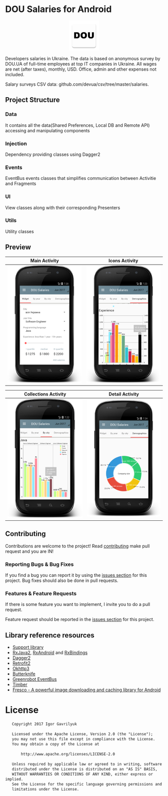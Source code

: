 # DOU Salaries for Android 

<p align="center">
  <img src= "art/logo.png" >
</p>

Developers salaries in Ukraine. The data is based on anonymous survey by DOU.UA of full-time employees at top IT companies in Ukraine.
 All wages are net (after taxes), monthly, USD. Office, admin and other expenses not included. 
 
 Salary surveys CSV data: github.com/devua/csv/tree/master/salaries. 

## Project Structure
### Data 
It contains all the data(Shared Preferences, Local DB and Remote API) accessing and manipulating components
### Injection
Dependency providing classes using Dagger2
### Events
EventBus events classes that simplifies communication between Activitie and Fragments
### UI
View classes along with their corresponding Presenters
### Utils
Utility classes

## Preview

Main Activity|Icons Activity 
-------------|-----------------
![alt text](art/widget.png "Main Activity")  | ![alt text](art/demo1.png "Search Icons") 


Collections Activity|Detail Activity
-------------|-----------------
![alt text](art/by_city.png "By cities") | ![alt text](art/demo2.png "Details")  


## Contributing

Contributions are welcome to the project! 
Read [contributing](https://github.com/graviton57/DouSalaries/blob/master/CONTRIBUTING.md)  make pull request and you are IN!

### Reporting Bugs & Bug Fixes

If you find a bug you can report it by using the [issues section](https://github.com/graviton57/DouSalaries/issues) for this project. Bug fixes should also be done in pull requests.

### Features & Feature Requests

If there is some feature you want to implement, I invite you to do a pull request.

Feature request should be reported in the [issues section](https://github.com/graviton57/DouSalaries/issues) for this project.


## Library reference resources
- [Support library](https://developer.android.com/topic/libraries/support-library/index.html)
- [RxJava2](https://github.com/ReactiveX/RxJava), [RxAndroid](https://github.com/ReactiveX/RxAndroid) and [RxBindings](https://github.com/JakeWharton/RxBinding)
- [Dagger2](https://google.github.io/dagger/)
- [Retrofit2](http://square.github.io/retrofit/)
- [Okhttp3](https://github.com/square/okhttp/)
- [Butterknife](https://github.com/JakeWharton/butterknife)
- [Greenrobot EventBus](http://greenrobot.org/eventbus/)
- [Timber](https://github.com/JakeWharton/timber)
- [Fresco - A powerful image downloading and caching library for Android](https://github.com/facebook/fresco/)



# License
```                                  
   Copyright 2017 Igor Gavrilyuk

   Licensed under the Apache License, Version 2.0 (the "License");
   you may not use this file except in compliance with the License.
   You may obtain a copy of the License at

       http://www.apache.org/licenses/LICENSE-2.0

   Unless required by applicable law or agreed to in writing, software
   distributed under the License is distributed on an "AS IS" BASIS,
   WITHOUT WARRANTIES OR CONDITIONS OF ANY KIND, either express or implied.
   See the License for the specific language governing permissions and
   limitations under the License.
```
